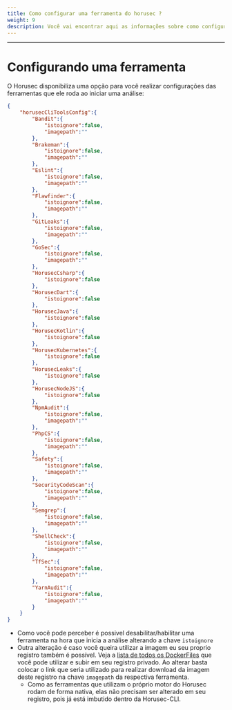 ```yaml
---
title: Como configurar uma ferramenta do horusec ?
weight: 9
description: Você vai encontrar aqui as informações sobre como configurar uma ferramenta do horusec
---
```


---

# Configurando uma ferramenta
O Horusec disponibiliza uma opção para você realizar configurações das ferramentas que ele roda ao iniciar uma análise:

```json
{
    "horusecCliToolsConfig":{
        "Bandit":{
            "istoignore":false,
            "imagepath":""
        },
        "Brakeman":{
            "istoignore":false,
            "imagepath":""
        },
        "Eslint":{
            "istoignore":false,
            "imagepath":""
        },
        "Flawfinder":{
            "istoignore":false,
            "imagepath":""
        },
        "GitLeaks":{
            "istoignore":false,
            "imagepath":""
        },
        "GoSec":{
            "istoignore":false,
            "imagepath":""
        },
        "HorusecCsharp":{
            "istoignore":false
        },
        "HorusecDart":{
            "istoignore":false
        },
        "HorusecJava":{
            "istoignore":false
        },
        "HorusecKotlin":{
            "istoignore":false
        },
        "HorusecKubernetes":{
            "istoignore":false
        },
        "HorusecLeaks":{
            "istoignore":false
        },
        "HorusecNodeJS":{
            "istoignore":false
        },
        "NpmAudit":{
            "istoignore":false,
            "imagepath":""
        },
        "PhpCS":{
            "istoignore":false,
            "imagepath":""
        },
        "Safety":{
            "istoignore":false,
            "imagepath":""
        },
        "SecurityCodeScan":{
            "istoignore":false,
            "imagepath":""
        },
        "Semgrep":{
            "istoignore":false,
            "imagepath":""
        },
        "ShellCheck":{
            "istoignore":false,
            "imagepath":""
        },
        "TfSec":{
            "istoignore":false,
            "imagepath":""
        },
        "YarnAudit":{
            "istoignore":false,
            "imagepath":""
        }
    }
}
```

* Como você pode perceber é possivel desabilitar/habilitar uma ferramenta na hora que inicia a análise alterando a chave `istoignore`
* Outra alteração é caso você queira utilizar a imagem eu seu proprio registro também é possível. Veja a [lista de todos os DockerFiles](https://github.com/ZupIT/horusec/tree/master/deployments/dockerfiles) que você pode utilizar e subir em seu registro privado. Ao alterar basta colocar o link que seria utilizado para realizar download da imagem deste registro na chave `imagepath` da respectiva ferramenta.
  * Como as ferramentas que utilizam o próprio motor do Horusec rodam de forma nativa, elas não precisam ser alterado em seu registro, pois já está imbutido dentro da Horusec-CLI.